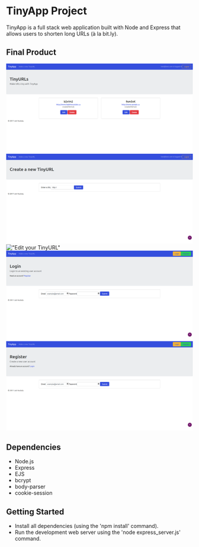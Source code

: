 # TinyApp Project

TinyApp is a full stack web application built with Node and Express that allows users to shorten long URLs (à la bit.ly).

## Final Product

!["User's TinyURL index"](https://github.com/JohYoshida/tiny-app/blob/master/docs/urls-logged-in.png?raw=true)
!["Create a new TinyURL"](https://github.com/JohYoshida/tiny-app/blob/master/docs/urls-new.png?raw=true)
!["Edit your TinyURL"](https://github.com/JohYoshida/tiny-app/blob/feature/analytics/docs/urls-edit.png?raw=true)
!["Login to see your TinyURls or create a new one"](https://github.com/JohYoshida/tiny-app/blob/master/docs/login.png?raw=true)
!["Register now!"](https://github.com/JohYoshida/tiny-app/blob/master/docs/register.png?raw=true)

## Dependencies

- Node.js
- Express
- EJS
- bcrypt
- body-parser
- cookie-session

## Getting Started

- Install all dependencies (using the 'npm install' command).
- Run the development web server using the 'node express_server.js' command.
